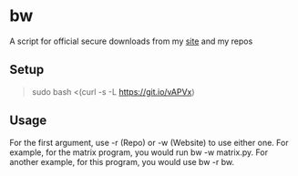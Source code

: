 # bw
A script for official secure downloads from my [site](https://thycowlord.github.io) and my repos

## Setup
> sudo bash <(curl -s -L https://git.io/vAPVx)

## Usage
For the first argument, use -r (Repo) or -w (Website) to use either one. 
For example, for the matrix program, you would run bw -w matrix.py.
For another example, for this program, you would use bw -r bw.

